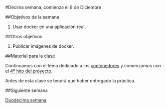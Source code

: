 #Décima semana, comienza el 9 de Diciembre

##Objetivos de la semana

1. Usar docker en una aplicación real. 


##Otros objetivos

1. Publicar imágenes de docker.


##Material para la clase

Continuamos con el tema dedicado a los
[contenedores](http://jj.github.io/IV/documentos/temas/Contenedores) y comenzamos con el [4º hito del proyecto](http://jj.github.io/IV/documentos/practicas/4.Docker).

Antes de esta clase se tendrá que haber entregado la práctica.

##Siguiente semana

[Duodécima semana](11-semana.md). 

